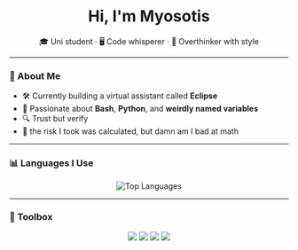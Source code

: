 <h1 align="center">Hi, I'm Myosotis </h1>
<p align="center">
  🎓 Uni student · 🖥️ Code whisperer · 🧠 Overthinker with style
</p>

---

### 🧠 About Me
- 🛠️ Currently building a virtual assistant called **Eclipse**
- 🧪 Passionate about **Bash**, **Python**, and **weirdly named variables**
- 🔍 Trust but verify
- 🎲 the risk I took was calculated, but damn am I bad at math

---

### 📊 Languages I Use

<p align="center">
  <img src="https://github-readme-stats.vercel.app/api/top-langs/?username=MomoMyosotis&layout=pie&theme=radical&hide=html,css&langs_count=8" alt="Top Languages" />
</p>


---

### 🧰 Toolbox
<p align="center">
  <img src="https://img.shields.io/badge/-Bash-black?style=for-the-badge&logo=gnubash" />
  <img src="https://img.shields.io/badge/-Python-3776AB?style=for-the-badge&logo=python&logoColor=white" />
  <img src="https://img.shields.io/badge/-C-informational?style=for-the-badge&logo=c" />
  <img src="https://img.shields.io/badge/-C++-00599C?style=for-the-badge&logo=cplusplus&logoColor=white" />
</p>


